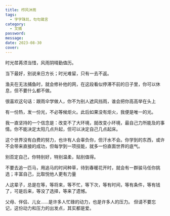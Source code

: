 ```yaml
---
title: 栉风沐雨
tags:
  - 字字珠玑，句句箴言
category:
  - 文摘
password:
message:
date: 2023-08-30 
cover:
---
```


时光荏苒须当惜，风雨阴晴勤值历。

当下最好，别说来日方长；时光难留，只有一去不返。

渔夫在无法捕鱼时，就会修补他的网，在这段看似停滞不前的日子里，你可以休息，但不要什么都不做。

很喜欢这句话：跟雨伞学做人，你不为别人遮风挡雨，谁会把你高高举在头上

有一份热，发一份光，不必等候炬火。此后如果没有炬火，我便是唯一的光。

我一直坚持的一个信念是：改变不了大环境，就改变小环境，最自己力所能及的事情。你不能决定太阳几点升起，但可以决定自己几点起床。

这个世界没有白费的努力，也许有人会辜负你，但汗水不会。你学到的东西，或许不会带来直接的成功，但每学到一项技能，就多一份直面世界的底气。

别否定自己，你特别好，特别温柔，贴别值得。

不要去追一匹马，用追马的时间种草，待到春暖花开时，就会有一群骏马任你挑选；丰富自己，比取悦他人更有力量

人这辈子，总是在等，等将来，等不忙，等下次，等有时间，等有条件，等有钱了，可是后来，等没了选择，等来了遗憾。

父母、伴侣、儿女……是许多人忙碌的动力，也是许多人的压力。
但请不要忘记，这份动力和压力的出发点，其实都是爱。